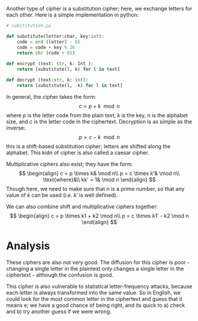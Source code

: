 Another type of cipher is a substitution cipher; here, we exchange letters for each other. Here is a simple implementation in python:


```py
# substitution.py

def substitute(letter:char, key:int):
	code = ord (letter) - 65
	code = code + key % 26
	return chr (code + 65)
	
def encrypt (text: str, k: Int ):
	return [substitute(l, k) for l in text]

def decrypt (text:str, k: int):
	return [substitute(l, -k) for l in text]
```

In general, the cipher takes the form:
$$
c = p + k \mod n
$$
where $p$ is the letter code from the plain text, $k$ is the key, $n$ is the alphabet size, and $c$ is the letter code in the ciphertext. Decryption is as simple as the inverse:
$$
p = c - k \mod n
$$
this is a shift-based substitution cipher; letters are shifted along the alphabet. This kidn of cipher is also called a caesar cipher.

Multiplicative ciphers also exist; they have the form:
$$
\begin{align}
c = p \times k&  \mod n\\
p = c \times k'&  \mod n\\
\text{where}&\\
kk' = 1& \mod n
\end{align}
$$
Though here, we need to make sure that $n$ is a prime number, so that any value of $k$ can be used (i.e. $k'$ is well defined).

We can also combine shift and multiplicative ciphers together:
$$
\begin{align}
c = p \times k1 + k2 \mod n\\
p = c \times k1' - k2 \mod n
\end{align}
$$


# Analysis
These ciphers are also not very good. The diffusion for this cipher is poor - changing a single letter in the plaintext only changes a single letter in the ciphertext - although the confusion is good.



This cipher is also vulnerable to statistical letter-frequency attacks, because each letter is always transformed into the same value. So in English, we could look for the most common letter in the ciphertext and guess that it means e; we have a good chance of being right, and its quick to a) check and b) try another guess if we were wrong.
